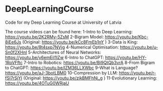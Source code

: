 # DeepLearningCourse
Code for my Deep Learning Course at University of Latvia

The course videos can be found here:
1-Intro to Deep Learning: https://youtu.be/2K2RMy-5ZsM
2-Bigram Model: https://youtu.be/Kbc-8iEe6Js (Original: https://youtu.be/kCc8FmEb1nY ) 
3-Data is King: https://youtu.be/8t4sxp7NVjg
4-Numerical Optimisation: https://youtu.be/u-Sn0f2XHnI
5-Architectures of Neural Networks: https://youtu.be/y6emEiI1lZw
6-Intro to ChatGPT: https://youtu.be/HY-1RoVFftc
7-Intro to Robotics: https://youtu.be/Bi9QtQb3vrA
8-From Bigram to ChatGPT: https://youtu.be/lZM36LLXWbc
9-What is Language? https://youtu.be/aJ-3botLBM0
10-Compression by LLM: https://youtu.be/r-fSI7rSjYI (Original: https://youtu.be/zjkBMFhNj_g )
11-Evolutionary Learning: https://youtu.be/4OTuG0WRjaU

